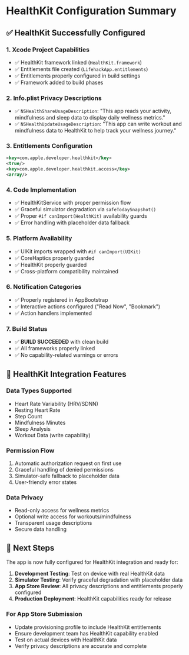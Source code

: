 # HealthKit Configuration Summary

## ✅ HealthKit Successfully Configured

### 1. **Xcode Project Capabilities**
- ✅ HealthKit framework linked (`HealthKit.framework`)
- ✅ Entitlements file created (`LifehackApp.entitlements`)
- ✅ Entitlements properly configured in build settings
- ✅ Framework added to build phases

### 2. **Info.plist Privacy Descriptions**
- ✅ `NSHealthShareUsageDescription`: "This app reads your activity, mindfulness and sleep data to display daily wellness metrics."
- ✅ `NSHealthUpdateUsageDescription`: "This app can write workout and mindfulness data to HealthKit to help track your wellness journey."

### 3. **Entitlements Configuration**
```xml
<key>com.apple.developer.healthkit</key>
<true/>
<key>com.apple.developer.healthkit.access</key>
<array/>
```

### 4. **Code Implementation**
- ✅ HealthKitService with proper permission flow
- ✅ Graceful simulator degradation via `safeTodaySnapshot()`
- ✅ Proper `#if canImport(HealthKit)` availability guards
- ✅ Error handling with placeholder data fallback

### 5. **Platform Availability**
- ✅ UIKit imports wrapped with `#if canImport(UIKit)`
- ✅ CoreHaptics properly guarded
- ✅ HealthKit properly guarded
- ✅ Cross-platform compatibility maintained

### 6. **Notification Categories**
- ✅ Properly registered in AppBootstrap
- ✅ Interactive actions configured ("Read Now", "Bookmark")
- ✅ Action handlers implemented

### 7. **Build Status**
- ✅ **BUILD SUCCEEDED** with clean build
- ✅ All frameworks properly linked
- ✅ No capability-related warnings or errors

## 🏥 HealthKit Integration Features

### Data Types Supported
- Heart Rate Variability (HRV/SDNN)
- Resting Heart Rate
- Step Count
- Mindfulness Minutes
- Sleep Analysis
- Workout Data (write capability)

### Permission Flow
1. Automatic authorization request on first use
2. Graceful handling of denied permissions
3. Simulator-safe fallback to placeholder data
4. User-friendly error states

### Data Privacy
- Read-only access for wellness metrics
- Optional write access for workouts/mindfulness
- Transparent usage descriptions
- Secure data handling

## 🚀 Next Steps

The app is now fully configured for HealthKit integration and ready for:

1. **Development Testing**: Test on device with real HealthKit data
2. **Simulator Testing**: Verify graceful degradation with placeholder data
3. **App Store Review**: All privacy descriptions and entitlements properly configured
4. **Production Deployment**: HealthKit capabilities ready for release

### For App Store Submission
- Update provisioning profile to include HealthKit entitlements
- Ensure development team has HealthKit capability enabled
- Test on actual devices with HealthKit data
- Verify privacy descriptions are accurate and complete